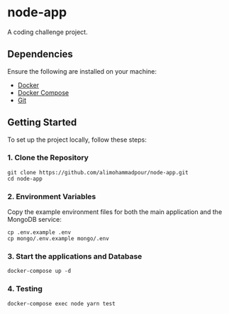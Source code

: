 # node-app

A coding challenge project.

## Dependencies

Ensure the following are installed on your machine:

- [Docker](https://www.docker.com/)
- [Docker Compose](https://docs.docker.com/compose/)
- [Git](https://git-scm.com/)

## Getting Started

To set up the project locally, follow these steps:

### 1. Clone the Repository

```
git clone https://github.com/alimohammadpour/node-app.git
cd node-app
```

### 2. Environment Variables
Copy the example environment files for both the main application and the MongoDB service:

```
cp .env.example .env
cp mongo/.env.example mongo/.env
```

### 3. Start the applications and Database
```
docker-compose up -d
```

### 4. Testing
```
docker-compose exec node yarn test
```